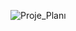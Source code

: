 ![Proje_Planı](https://github.com/lkadiryalcinl/EksiSozluk/assets/96176339/c6e4be13-8401-49bd-9eb4-20f8d329d58b)
